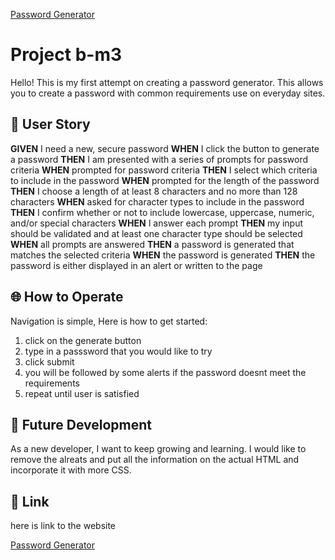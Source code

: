 [Password Generator](./assets/images/Screenshot%202023-05-30%20at%206.41.45%20PM.png)

# Project b-m3

Hello! This is my first attempt on creating a password generator. This allows you to create a password with common requirements use on everyday sites.

## 🧠 User Story 

**GIVEN** I need a new, secure password
**WHEN** I click the button to generate a password
**THEN** I am presented with a series of prompts for password criteria
**WHEN** prompted for password criteria
**THEN** I select which criteria to include in the password
**WHEN** prompted for the length of the password
**THEN** I choose a length of at least 8 characters and no more than 128 characters
**WHEN** asked for character types to include in the password
**THEN** I confirm whether or not to include lowercase, uppercase, numeric, and/or special characters
**WHEN** I answer each prompt
**THEN** my input should be validated and at least one character type should be selected
**WHEN** all prompts are answered
**THEN** a password is generated that matches the selected criteria
**WHEN** the password is generated
**THEN** the password is either displayed in an alert or written to the page


## 🌐 How to Operate 

Navigation is simple, Here is how to get started:

1. click on the generate button
2. type in a passsword that you would like to try
3. click submit 
4. you will be followed by some alerts if the password doesnt meet the requirements 
5. repeat until user is satisfied 

## 🔮 Future Development

As a new developer, I want to keep growing and learning.
I would like to remove the alreats and put all the information on the actual HTML and incorporate it with more CSS. 


## 🔗 Link
here is link to the website

[Password Generator](https://ben-vegabond.github.io/b-m3/)